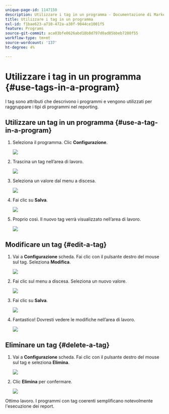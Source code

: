 ```yaml
---
unique-page-id: 1147150
description: Utilizzare i tag in un programma - Documentazione di Marketo - Documentazione del prodotto
title: Utilizzare i tag in un programma
exl-id: f1bae623-a710-472a-a30f-9044ce1001f5
feature: Programs
source-git-commit: aca03bfe0626abd18b8d797d0ad85bbeb7280f55
workflow-type: tm+mt
source-wordcount: '137'
ht-degree: 4%

---
```


# Utilizzare i tag in un programma {#use-tags-in-a-program}

I tag sono attributi che descrivono i programmi e vengono utilizzati per raggruppare i tipi di programmi nel reporting.

## Utilizzare un tag in un programma {#use-a-tag-in-a-program}

1. Seleziona il programma. Clic **Configurazione**.

   ![](assets/use-tags-in-a-program-1.png)

1. Trascina un tag nell’area di lavoro.

   ![](assets/use-tags-in-a-program-2.png)

1. Seleziona un valore dal menu a discesa.

   ![](assets/use-tags-in-a-program-3.png)

1. Fai clic su **Salva**.

   ![](assets/use-tags-in-a-program-4.png)

1. Proprio così. Il nuovo tag verrà visualizzato nell’area di lavoro.

   ![](assets/use-tags-in-a-program-5.png)

## Modificare un tag {#edit-a-tag}

1. Vai a **Configurazione** scheda. Fai clic con il pulsante destro del mouse sul tag. Seleziona **Modifica**.

   ![](assets/use-tags-in-a-program-6.png)

1. Fai clic sul menu a discesa. Seleziona un nuovo valore.

   ![](assets/use-tags-in-a-program-7.png)

1. Fai clic su **Salva**.

   ![](assets/use-tags-in-a-program-8.png)

1. Fantastico! Dovresti vedere le modifiche nell’area di lavoro.

   ![](assets/use-tags-in-a-program-9.png)

## Eliminare un tag  {#delete-a-tag}

1. Vai a **Configurazione** scheda. Fai clic con il pulsante destro del mouse sul tag e seleziona **Elimina**.

   ![](assets/use-tags-in-a-program-10.png)

1. Clic **Elimina** per confermare.

   ![](assets/use-tags-in-a-program-11.png)

Ottimo lavoro. I programmi con tag coerenti semplificano notevolmente l&#39;esecuzione dei report.
